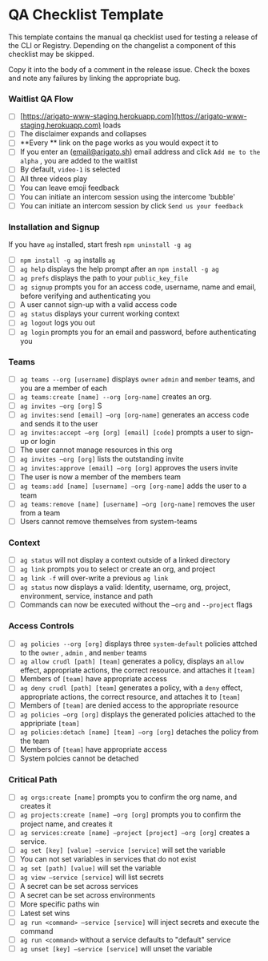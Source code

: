 # QA Checklist Template

This template contains the manual qa checklist used for testing a release of
the CLI or Registry. Depending on the changelist a component of this checklist
may be skipped.

Copy it into the body of a comment in the release issue. Check the boxes and
note any failures by linking the appropriate bug.

### Waitlist QA Flow

- [ ]   [https://arigato-www-staging.herokuapp.com](https://arigato-www-staging.herokuapp.com) loads
- [ ]  The disclaimer expands and collapses
- [ ]   **Every ** link on the page works as you would expect it to
- [ ]  If you enter an (email@arigato.sh) email address and click `Add me to the alpha` , you are added to the waitlist
- [ ]  By default, `video-1` is selected
- [ ]  All three videos play
- [ ]  You can leave emoji feedback
- [ ]  You can initiate an intercom session using the intercome 'bubble'
- [ ]  You can initiate an intercom session by click `Send us your feedback`

### Installation and Signup

If you have `ag` installed, start fresh `npm uninstall -g ag`

- [ ]   `npm install -g ag` installs `ag`
- [ ]   `ag help` displays the help prompt after an `npm install -g ag`
- [ ]   `ag prefs` displays the path to your `public_key_file`
- [ ]   `ag signup` prompts you for an access code, username, name and email, before verifying and authenticating you
- [ ]  A user cannot sign-up with a valid access code
- [ ]   `ag status` displays your current working context
- [ ]   `ag logout` logs you out
- [ ]   `ag login` prompts you for an email and password, before authenticating you

### Teams

- [ ]   `ag teams --org [username]` displays `owner` `admin` and `member` teams, and you are a member of each
- [ ]   `ag teams:create [name] --org [org-name]` creates an org.
- [ ]   `ag invites —org [org]` S
- [ ]   `ag invites:send [email] —org [org-name]` generates an access code and sends it to the user
- [ ]   `ag invites:accept —org [org] [email] [code]` prompts a user to sign-up or login
- [ ]  The user cannot manage resources in this org
- [ ]   `ag invites —org [org]` lists the outstanding invite
- [ ]   `ag invites:approve [email] —org [org]` approves the users invite
- [ ]  The user is now a member of the members team
- [ ]   `ag teams:add [name] [username] —org [org-name]` adds the user to a team
- [ ]   `ag teams:remove [name] [username] —org [org-name]` removes the user from a team
- [ ]  Users cannot remove themselves from system-teams

### Context

- [ ]   `ag status` will not display a context outside of a linked directory
- [ ]   `ag link` prompts you to select or create an org, and project
- [ ]   `ag link -f` will over-write a previous `ag link`
- [ ]   `ag status` now displays a valid: Identity, username, org, project, environment, service, instance and path
- [ ]  Commands can now be executed without the `—org` and `--project` flags

### Access Controls

- [ ]   `ag policies --org [org]` displays three `system-default` policies attched to the `owner` , `admin` , and `member` teams
- [ ]   `ag allow crudl [path] [team]` generates a policy, displays an `allow` effect, appropriate actions, the correct resource. and attaches it `[team]`
- [ ]  Members of `[team]` have appropriate access
- [ ]   `ag deny crudl [path] [team]` generates a policy, with a `deny` effect, appropriate actions, the correct resource, and attaches it to `[team]`
- [ ]  Members of `[team]` are denied access to the appropriate resource
- [ ]   `ag policies —org [org]` displays the generated policies attached to the appripriate `[team]`
- [ ]   `ag policies:detach [name] [team] —org [org]` detaches the policy from the team
- [ ]  Members of `[team]` have appropriate access
- [ ]  System polcies cannot be detached

### Critical Path

- [ ]   `ag orgs:create [name]` prompts you to confirm the org name, and creates it
- [ ]   `ag projects:create [name] —org [org]` prompts you to confirm the project name, and creates it
- [ ]   `ag services:create [name] —project [project] —org [org]` creates a service.
- [ ]   `ag set [key] [value] —service [service]` will set the variable
- [ ]  You can not set variables in services that do not exist
- [ ]   `ag set [path] [value]` will set the variable
- [ ]   `ag view —service [service]` will list secrets
- [ ]  A secret can be set across services
- [ ]  A secret can be set across environments
- [ ]  More specific paths win
- [ ]  Latest set wins
- [ ]   `ag run <command> —service [service]` will inject secrets and execute the command
- [ ]   `ag run <command>` without a service defaults to "default" service
- [ ]   `ag unset [key] —service [service]` will unset the variable
